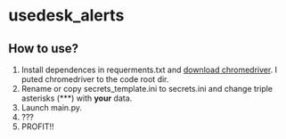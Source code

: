 # usedesk_alerts

## How to use?

1. Install dependences in requerments.txt and [download chromedriver](https://googlechromelabs.github.io/chrome-for-testing/). I puted chromedriver to the code root dir.
2. Rename or copy secrets_template.ini to secrets.ini and change triple asterisks (\*\*\*) with **your** data.
3. Launch main.py.
4. ???
5. PROFIT!!
